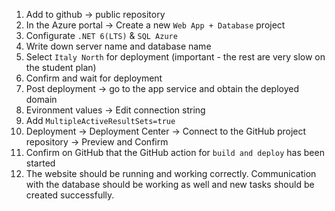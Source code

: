 1. Add to github -> public repository
2. In the Azure portal -> Create a new `Web App + Database` project
3. Configurate `.NET 6(LTS)` & `SQL Azure`
4. Write down server name and database name
5. Select `Italy North` for deployment (important - the rest are very slow on the student plan)
6. Confirm and wait for deployment
7. Post deployment -> go to the app service and obtain the deployed domain
8. Evironment values -> Edit connection string
9. Add `MultipleActiveResultSets=true`
10. Deployment -> Deployment Center -> Connect to the GitHub project repository -> Preview and Confirm
11. Confirm on GitHub that the GitHub action for `build and deploy` has been started
12. The website should be running and working correctly. Communication with the database should be working as well and new tasks should be created successfully.